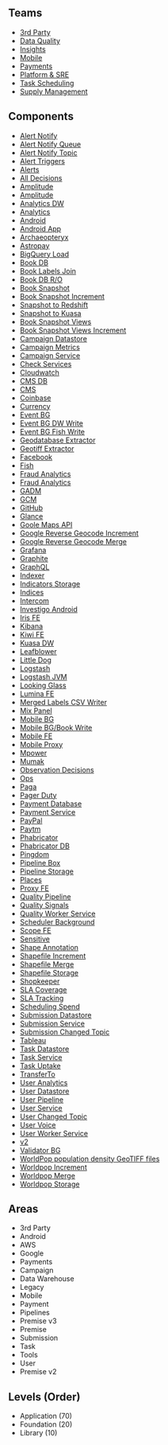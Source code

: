 ## Teams
* [3rd Party](teams/3rd-party.md)
* [Data Quality](teams/data-quality.md)
* [Insights](teams/insights.md)
* [Mobile](teams/mobile.md)
* [Payments](teams/payments.md)
* [Platform & SRE](teams/platform.md)
* [Task Scheduling](teams/scheduling.md)
* [Supply Management](teams/supply.md)

## Components
* [Alert Notify](./components/alert-notify.md)
* [Alert Notify Queue](./components/alert-notify-queue.md)
* [Alert Notify Topic](./components/alert-notify-topic.md)
* [Alert Triggers](./components/alert-triggers-topic.md)
* [Alerts](./components/alerts.md)
* [All Decisions](./components/all-decisions.md)
* [Amplitude](./components/amplitude.md)
* [Amplitude](./components/amplitude-schema.md)
* [Analytics DW](./components/analytics-dw.md)
* [Analytics](./components/analytics-schema.md)
* [Android](./components/android.md)
* [Android App](./components/android-v2.md)
* [Archaeopteryx](./components/archaeopteryx.md)
* [Astropay](./components/astropay.md)
* [BigQuery Load](./components/big-query-load.md)
* [Book DB](./components/book.md)
* [Book Labels Join](./components/book-labels-join.md)
* [Book DB R/O](./components/book-read.md)
* [Book Snapshot](./components/book-snapshot.md)
* [Book Snapshot Increment](./components/book-snapshot-increment.md)
* [Snapshot to Redshift](./components/book-snapshot-to-redshift-dw.md)
* [Snapshot to Kuasa](./components/book-snapshot-to-redshift-kuasa.md)
* [Book Snapshot Views](./components/book-snapshot-views.md)
* [Book Snapshot Views Increment](./components/book-snapshot-views-increment.md)
* [Campaign Datastore](./components/campaign-datastore.md)
* [Campaign Metrics](./components/campaign-metrics.md)
* [Campaign Service](./components/campaign-service.md)
* [Check Services](./components/check-services.md)
* [Cloudwatch](./components/cloudwatch.md)
* [CMS DB](./components/cms-db.md)
* [CMS](./components/cms-fe.md)
* [Coinbase](./components/coinbase.md)
* [Currency](./components/currency.md)
* [Event BG](./components/event-bg.md)
* [Event BG DW Write](./components/event-bg-dw-write.md)
* [Event BG Fish Write](./components/event-bg-fish-write.md)
* [Geodatabase Extractor](./components/extract-geodatabase.md)
* [Geotiff Extractor](./components/extract-geotiff.md)
* [Facebook](./components/facebook.md)
* [Fish](./components/fish.md)
* [Fraud Analytics](./components/fraud-analytics-daily.md)
* [Fraud Analytics](./components/fraud-police-daily.md)
* [GADM](./components/gadm.md)
* [GCM](./components/gcm.md)
* [GitHub](./components/github.md)
* [Glance](./components/glance.md)
* [Goole Maps API](./components/google-maps-api.md)
* [Google Reverse Geocode Increment](./components/google-reverse-geocode-increment.md)
* [Google Reverse Geocode Merge](./components/google-reverse-geocode-merge.md)
* [Grafana](./components/grafana.md)
* [Graphite](./components/graphite.md)
* [GraphQL](./components/graphql-fe.md)
* [Indexer](./components/indexer-bg.md)
* [Indicators Storage](./components/indicators-storage.md)
* [Indices](./components/indices.md)
* [Intercom](./components/intercom.md)
* [Investigo Android](./components/investigo-android.md)
* [Iris FE](./components/iris-fe.md)
* [Kibana](./components/kibana.md)
* [Kiwi FE](./components/kiwi-fe.md)
* [Kuasa DW](./components/kuasa-dw.md)
* [Leafblower](./components/leafblower.md)
* [Little Dog](./components/little-dog.md)
* [Logstash](./components/logstash.md)
* [Logstash JVM](./components/logstash-jvm.md)
* [Looking Glass](./components/looking-glass.md)
* [Lumina FE](./components/lumina-fe.md)
* [Merged Labels CSV Writer](./components/merged-labels-csv-writer.md)
* [Mix Panel](./components/mixpanel.md)
* [Mobile BG](./components/mobile-bg.md)
* [Mobile BG/Book Write](./components/mobile-bg-book-write.md)
* [Mobile FE](./components/mobile-fe.md)
* [Mobile Proxy](./components/mobile-proxy.md)
* [Mpower](./components/mpower.md)
* [Mumak](./components/mumak.md)
* [Observation Decisions](./components/obs-decisions.md)
* [Ops](./components/ops.md)
* [Paga](./components/paga.md)
* [Pager Duty](./components/pagerduty.md)
* [Payment Database](./components/payment-datastore.md)
* [Payment Service](./components/payment-service.md)
* [PayPal](./components/paypal.md)
* [Paytm](./components/paytm.md)
* [Phabricator](./components/phabricator.md)
* [Phabricator DB](./components/phabricator-rds.md)
* [Pingdom](./components/pingdom.md)
* [Pipeline Box](./components/pipeline-box.md)
* [Pipeline Storage](./components/pipeline-storage.md)
* [Places](./components/places.md)
* [Proxy FE](./components/proxy-fe.md)
* [Quality Pipeline](./components/quality-pipeline.md)
* [Quality Signals](./components/quality-signals.md)
* [Quality Worker Service](./components/quality-worker.md)
* [Scheduler Background](./components/scheduler-bg.md)
* [Scope FE](./components/scope-fe.md)
* [Sensitive](./components/sensitive-schema.md)
* [Shape Annotation](./components/shape-annotation.md)
* [Shapefile Increment](./components/shapefile-increment.md)
* [Shapefile Merge](./components/shapefile-merge.md)
* [Shapefile Storage](./components/shapefile-storage.md)
* [Shopkeeper](./components/shopkeeper.md)
* [SLA Coverage](./components/sla-coverage.md)
* [SLA Tracking](./components/sla-tracking.md)
* [Scheduling Spend](./components/spend.md)
* [Submission Datastore](./components/submission-datastore.md)
* [Submission Service](./components/submission-service.md)
* [Submission Changed Topic](./components/submission-topic-changed.md)
* [Tableau](./components/tableau.md)
* [Task Datastore](./components/task-datastore.md)
* [Task Service](./components/task-service.md)
* [Task Uptake](./components/task-uptake.md)
* [TransferTo](./components/transferto.md)
* [User Analytics](./components/user-analytics.md)
* [User Datastore](./components/user-datastore.md)
* [User Pipeline](./components/user-pipeline.md)
* [User Service](./components/user-service.md)
* [User Changed Topic](./components/user-topic-changed.md)
* [User Voice](./components/user-voice.md)
* [User Worker Service](./components/user-worker.md)
* [v2](./components/v2-schema.md)
* [Validator BG](./components/validator-bg.md)
* [WorldPop population density GeoTIFF files](./components/worldpop.md)
* [Worldpop Increment](./components/worldpop-increment.md)
* [Worldpop Merge](./components/worldpop-merge.md)
* [Worldpop Storage](./components/worldpop-storage.md)

## Areas
* 3rd Party
* Android
* AWS
* Google
* Payments
* Campaign
* Data Warehouse
* Legacy
* Mobile
* Payment
* Pipelines
* Premise v3
* Premise
* Submission
* Task
* Tools
* User
* Premise v2

## Levels (Order)
* Application (70)
* Foundation (20)
* Library (10)
